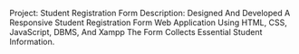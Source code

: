 Project: Student Registration Form
Description: Designed And Developed A Responsive Student Registration Form Web Application
Using HTML, CSS, JavaScript, DBMS, And Xampp The Form Collects Essential Student
Information. 
